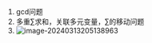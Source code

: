 1. gcd问题
2. 多重∑求和，关联多元变量，∑的移动问题
3. ![image-20240313205138963](C:\Users\27767\AppData\Roaming\Typora\typora-user-images\image-20240313205138963.png)